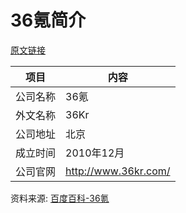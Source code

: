 # 36氪简介

[原文链接](https://www.it-this-year.com/2020/04/23/272)

|项目|内容|
|-----|-----|
|公司名称|36氪|
|外文名称|36Kr|
|公司地址|北京|
|成立时间|2010年12月|
|公司官网|http://www.36kr.com/|

资料来源: 
[百度百科-36氪](https://baike.baidu.com/item/36%E6%B0%AA/6283442)